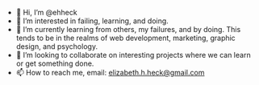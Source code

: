 - 👋 Hi, I’m @ehheck
- 👀 I’m interested in failing, learning, and doing. 
- 🌱 I’m currently learning from others, my failures, and by doing. This tends to be in the realms of web development, marketing, graphic design, and psychology.
- 💞️ I’m looking to collaborate on interesting projects where we can learn or get something done.
- 📫 How to reach me, email: elizabeth.h.heck@gmail.com

<!---
ehheck/ehheck is a ✨ special ✨ repository because its `README.md` (this file) appears on your GitHub profile.
You can click the Preview link to take a look at your changes.
--->
